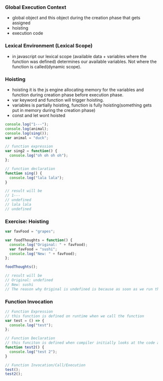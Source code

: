 ### Global Execution Context

- global object and this object during the creation phase that gets assigned
- hoisting
- execution code

### Lexical Environment (Lexical Scope)

- in javascript our lexical scope (available data + variables where the function was defined) determines our available variables. Not where the function is called(dynamic scope).

### Hoisting

- hoisting it is the js engine allocating memory for the variables and function during creation phase before execution phase.
- var keyword and function will trigger hoisting.
- variables is partially hoisting, function is fully hoisting(something gets put in memory during the creation phase)
- const and let wont hoisted

```js
console.log("1---");
console.log(animal);
console.log(sing());
var animal = "duck";

// function expression
var sing2 = function() {
  console.log("oh oh oh oh");
};

// function declaration
function sing() {
  console.log("lala lala");
}

// result will be
// 1---
// undefined
// lala lala
// undefined
```

### Exercise: Hoisting

```js
var favFood = "grapes";

var foodThoughts = function() {
  console.log("Original: " + favFood);
  var favFood = "sushi";
  console.log("New: " + favFood);
};

foodThoughts();

// result will be
// Original: undefined
// New: sushi
// The reason why Original is undefined is because as soon as we run this function a new execution context is created, and inside this execution context hoisting happens during the creation phase, so it will hoist the favFood to undefined. (hoisting only applicable when see var keywords or function)
```

### Function Invocation

```js
// Function Expression
// this function is defined on runtime when we call the function
var test = () => {
  console.log("test");
};

// Function Declaration
// this funciton is defined when compiler initially looks at the code and start hoisting and allocating memory
function test2() {
  console.log("test 2");
}

// Function Invocation/Call/Execution
test();
test2();
```

